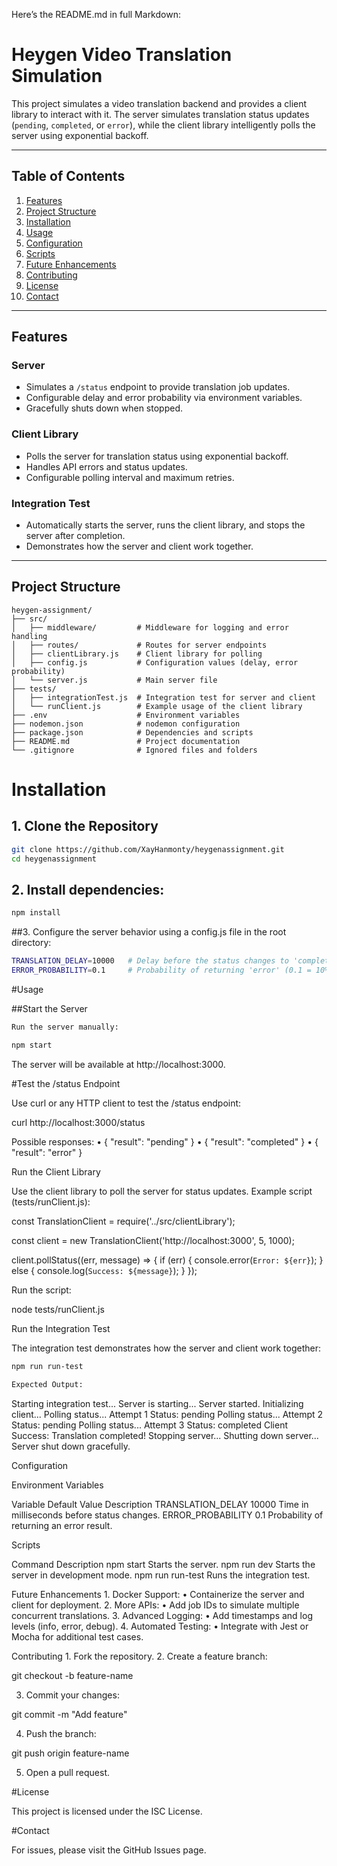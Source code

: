 Here’s the README.md in full Markdown:

# Heygen Video Translation Simulation

This project simulates a video translation backend and provides a client library to interact with it. The server simulates translation status updates (`pending`, `completed`, or `error`), while the client library intelligently polls the server using exponential backoff.

---

## Table of Contents

1. [Features](#features)
2. [Project Structure](#project-structure)
3. [Installation](#installation)
4. [Usage](#usage)
5. [Configuration](#configuration)
6. [Scripts](#scripts)
7. [Future Enhancements](#future-enhancements)
8. [Contributing](#contributing)
9. [License](#license)
10. [Contact](#contact)

---

## Features

### Server
- Simulates a `/status` endpoint to provide translation job updates.
- Configurable delay and error probability via environment variables.
- Gracefully shuts down when stopped.

### Client Library
- Polls the server for translation status using exponential backoff.
- Handles API errors and status updates.
- Configurable polling interval and maximum retries.

### Integration Test
- Automatically starts the server, runs the client library, and stops the server after completion.
- Demonstrates how the server and client work together.

---

## Project Structure

```plaintext
heygen-assignment/
├── src/
│   ├── middleware/         # Middleware for logging and error handling
│   ├── routes/             # Routes for server endpoints
│   ├── clientLibrary.js    # Client library for polling
│   ├── config.js           # Configuration values (delay, error probability)
│   └── server.js           # Main server file
├── tests/
│   ├── integrationTest.js  # Integration test for server and client
│   └── runClient.js        # Example usage of the client library
├── .env                    # Environment variables
├── nodemon.json            # nodemon configuration
├── package.json            # Dependencies and scripts
├── README.md               # Project documentation
└── .gitignore              # Ignored files and folders
```

# Installation

## 1. Clone the Repository

```bash
git clone https://github.com/XayHanmonty/heygenassignment.git
cd heygenassignment
```

## 2.	Install dependencies:
```bash
npm install
```

##3.	Configure the server behavior using a config.js file in the root directory:
```bash
TRANSLATION_DELAY=10000   # Delay before the status changes to 'completed' (in ms)
ERROR_PROBABILITY=0.1     # Probability of returning 'error' (0.1 = 10%)
```
#Usage

##Start the Server
```bash
Run the server manually:
```

```bash
npm start
```
The server will be available at http://localhost:3000.

#Test the /status Endpoint

Use curl or any HTTP client to test the /status endpoint:

curl http://localhost:3000/status

Possible responses:
	•	{ "result": "pending" }
	•	{ "result": "completed" }
	•	{ "result": "error" }

Run the Client Library

Use the client library to poll the server for status updates. Example script (tests/runClient.js):

const TranslationClient = require('../src/clientLibrary');

const client = new TranslationClient('http://localhost:3000', 5, 1000);

client.pollStatus((err, message) => {
    if (err) {
        console.error(`Error: ${err}`);
    } else {
        console.log(`Success: ${message}`);
    }
});

Run the script:

node tests/runClient.js

Run the Integration Test

The integration test demonstrates how the server and client work together:
```bash
npm run run-test
```
```bash
Expected Output:
```
Starting integration test...
Server is starting...
Server started. Initializing client...
Polling status... Attempt 1
Status: pending
Polling status... Attempt 2
Status: pending
Polling status... Attempt 3
Status: completed
Client Success: Translation completed!
Stopping server...
Shutting down server...
Server shut down gracefully.

Configuration

Environment Variables

Variable	Default Value	Description
TRANSLATION_DELAY	10000	Time in milliseconds before status changes.
ERROR_PROBABILITY	0.1	Probability of returning an error result.

Scripts

Command	Description
npm start	Starts the server.
npm run dev	Starts the server in development mode.
npm run run-test	Runs the integration test.

Future Enhancements
	1.	Docker Support:
	•	Containerize the server and client for deployment.
	2.	More APIs:
	•	Add job IDs to simulate multiple concurrent translations.
	3.	Advanced Logging:
	•	Add timestamps and log levels (info, error, debug).
	4.	Automated Testing:
	•	Integrate with Jest or Mocha for additional test cases.

Contributing
	1.	Fork the repository.
	2.	Create a feature branch:

git checkout -b feature-name


3.	Commit your changes:

git commit -m "Add feature"


4.	Push the branch:

git push origin feature-name

5.	Open a pull request.

#License

This project is licensed under the ISC License.

#Contact

For issues, please visit the GitHub Issues page.
